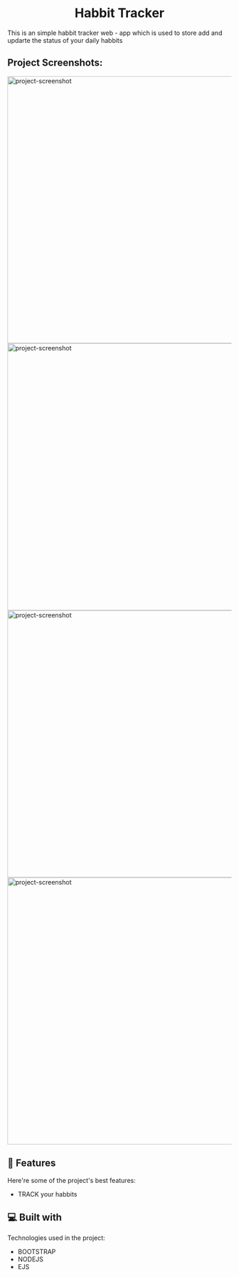 <h1 align="center" id="title">Habbit Tracker</h1>

<p id="description">This is an simple habbit tracker web - app which is used to store add and updarte the status of your daily habbits</p>

<h2>Project Screenshots:</h2>

<img src="https://drive.google.com/file/d/1qgZlbNJZAZdZngVlu652rnm-83lCq7No/view?usp=drive_link" alt="project-screenshot" width="600" height="600/">

<img src="https://drive.google.com/file/d/11je2pauTHdRUGMsVRMRLWssQNEaXadrV/view?usp=drive_link" alt="project-screenshot" width="600" height="600/">

<img src="https://drive.google.com/file/d/11je2pauTHdRUGMsVRMRLWssQNEaXadrV/view?usp=drive_link" alt="project-screenshot" width="600" height="600/">

<img src="https://drive.google.com/file/d/1fSuIeP4UdOEizKw8TVqS_V5UvW03PI6e/view?usp=drive_link" alt="project-screenshot" width="600" height="600/">

  
  
<h2>🧐 Features</h2>

Here're some of the project's best features:

*   TRACK your habbits

  
  
<h2>💻 Built with</h2>

Technologies used in the project:

*   BOOTSTRAP
*   NODEJS
*   EJS
